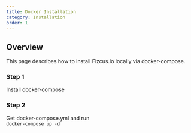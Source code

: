 ```yaml
---
title: Docker Installation
category: Installation
order: 1
---
```


## Overview
This page describes how to install Fizcus.io locally via 
docker-compose.

### Step 1
Install docker-compose 

### Step 2
Get docker-compose.yml and run  
```docker-compose up -d```